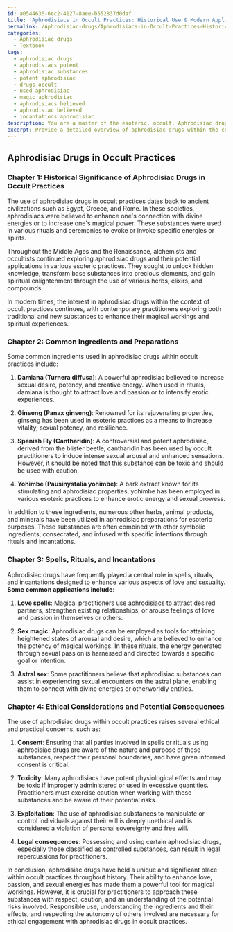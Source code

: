 ```yaml
---
id: a0544636-6ec2-4127-8aee-b552837d0daf
title: 'Aphrodisiacs in Occult Practices: Historical Use & Modern Applications'
permalink: /Aphrodisiac-drugs/Aphrodisiacs-in-Occult-Practices-Historical-Use-Modern-Applications/
categories:
  - Aphrodisiac drugs
  - Textbook
tags:
  - aphrodisiac drugs
  - aphrodisiacs potent
  - aphrodisiac substances
  - potent aphrodisiac
  - drugs occult
  - used aphrodisiac
  - magic aphrodisiac
  - aphrodisiacs believed
  - aphrodisiac believed
  - incantations aphrodisiac
description: You are a master of the esoteric, occult, Aphrodisiac drugs and education, you have written many textbooks on the subject in ways that provide students with rich and deep understanding of the subject. You are being asked to write textbook-like sections on a topic and you do it with full context, explainability, and reliability in accuracy to the true facts of the topic at hand, in a textbook style that a student would easily be able to learn from, in a rich, engaging, and contextual way. Always include relevant context (such as formulas and history), related concepts, and in a way that someone can gain deep insights from.
excerpt: Provide a detailed overview of aphrodisiac drugs within the context of occult practices. This should include the historical significance, common ingredients and preparations, and any associated spells, rituals, or incantations. Additionally, discuss any ethical considerations and potential consequences or risks involved in using these substances as part of esoteric practices.
---
```


## Aphrodisiac Drugs in Occult Practices

### Chapter 1: Historical Significance of Aphrodisiac Drugs in Occult Practices

The use of aphrodisiac drugs in occult practices dates back to ancient civilizations such as Egypt, Greece, and Rome. In these societies, aphrodisiacs were believed to enhance one's connection with divine energies or to increase one's magical power. These substances were used in various rituals and ceremonies to evoke or invoke specific energies or spirits.

Throughout the Middle Ages and the Renaissance, alchemists and occultists continued exploring aphrodisiac drugs and their potential applications in various esoteric practices. They sought to unlock hidden knowledge, transform base substances into precious elements, and gain spiritual enlightenment through the use of various herbs, elixirs, and compounds.

In modern times, the interest in aphrodisiac drugs within the context of occult practices continues, with contemporary practitioners exploring both traditional and new substances to enhance their magical workings and spiritual experiences.

### Chapter 2: Common Ingredients and Preparations

Some common ingredients used in aphrodisiac drugs within occult practices include:

1. **Damiana (Turnera diffusa)**: A powerful aphrodisiac believed to increase sexual desire, potency, and creative energy. When used in rituals, damiana is thought to attract love and passion or to intensify erotic experiences.

2. **Ginseng (Panax ginseng)**: Renowned for its rejuvenating properties, ginseng has been used in esoteric practices as a means to increase vitality, sexual potency, and resilience.

3. **Spanish Fly (Cantharidin)**: A controversial and potent aphrodisiac, derived from the blister beetle, cantharidin has been used by occult practitioners to induce intense sexual arousal and enhanced sensations. However, it should be noted that this substance can be toxic and should be used with caution.

4. **Yohimbe (Pausinystalia yohimbe)**: A bark extract known for its stimulating and aphrodisiac properties, yohimbe has been employed in various esoteric practices to enhance erotic energy and sexual prowess.

In addition to these ingredients, numerous other herbs, animal products, and minerals have been utilized in aphrodisiac preparations for esoteric purposes. These substances are often combined with other symbolic ingredients, consecrated, and infused with specific intentions through rituals and incantations.

### Chapter 3: Spells, Rituals, and Incantations

Aphrodisiac drugs have frequently played a central role in spells, rituals, and incantations designed to enhance various aspects of love and sexuality. **Some common applications include**:

1. **Love spells**: Magical practitioners use aphrodisiacs to attract desired partners, strengthen existing relationships, or arouse feelings of love and passion in themselves or others.

2. **Sex magic**: Aphrodisiac drugs can be employed as tools for attaining heightened states of arousal and desire, which are believed to enhance the potency of magical workings. In these rituals, the energy generated through sexual passion is harnessed and directed towards a specific goal or intention.

3. **Astral sex**: Some practitioners believe that aphrodisiac substances can assist in experiencing sexual encounters on the astral plane, enabling them to connect with divine energies or otherworldly entities.

### Chapter 4: Ethical Considerations and Potential Consequences

The use of aphrodisiac drugs within occult practices raises several ethical and practical concerns, such as:

1. **Consent**: Ensuring that all parties involved in spells or rituals using aphrodisiac drugs are aware of the nature and purpose of these substances, respect their personal boundaries, and have given informed consent is critical.

2. **Toxicity**: Many aphrodisiacs have potent physiological effects and may be toxic if improperly administered or used in excessive quantities. Practitioners must exercise caution when working with these substances and be aware of their potential risks.

3. **Exploitation**: The use of aphrodisiac substances to manipulate or control individuals against their will is deeply unethical and is considered a violation of personal sovereignty and free will.

4. **Legal consequences**: Possessing and using certain aphrodisiac drugs, especially those classified as controlled substances, can result in legal repercussions for practitioners.

In conclusion, aphrodisiac drugs have held a unique and significant place within occult practices throughout history. Their ability to enhance love, passion, and sexual energies has made them a powerful tool for magical workings. However, it is crucial for practitioners to approach these substances with respect, caution, and an understanding of the potential risks involved. Responsible use, understanding the ingredients and their effects, and respecting the autonomy of others involved are necessary for ethical engagement with aphrodisiac drugs in occult practices.
